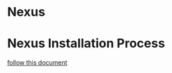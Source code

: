 # Nexus

# Nexus Installation Process

[follow this document](https://github.com/learn-with-devops/devops/blob/master/Nexus/Nexus_Installation.md)
